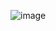 ![image](https://github.com/AkashJana18/shoe-brand/assets/103350981/e4036a0f-e092-4c7e-8b50-be41145c9960)


